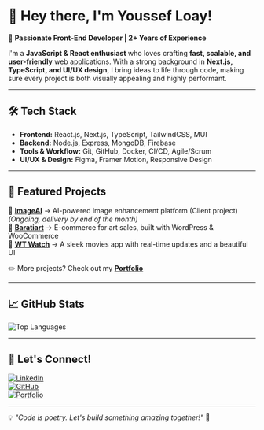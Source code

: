 # 👋 Hey there, I'm Youssef Loay!

🚀 **Passionate Front-End Developer | 2+ Years of Experience**

I'm a **JavaScript & React enthusiast** who loves crafting **fast, scalable, and user-friendly** web applications. With a strong background in **Next.js, TypeScript, and UI/UX design**, I bring ideas to life through code, making sure every project is both visually appealing and highly performant.

---

## 🛠️ Tech Stack

- **Frontend:** React.js, Next.js, TypeScript, TailwindCSS, MUI
- **Backend:** Node.js, Express, MongoDB, Firebase
- **Tools & Workflow:** Git, GitHub, Docker, CI/CD, Agile/Scrum
- **UI/UX & Design:** Figma, Framer Motion, Responsive Design

---

## 🌟 Featured Projects

🔹 **[ImageAI](https://github.com/youssefloay/ImageAI)** → AI-powered image enhancement platform (Client project) *(Ongoing, delivery by end of the month)*  
🔹 **[Baratiart](https://baratiart.com)** → E-commerce for art sales, built with WordPress & WooCommerce  
🔹 **[WT Watch](https://wtwatch.netlify.app/)** → A sleek movies app with real-time updates and a beautiful UI  

✏️ More projects? Check out my **[Portfolio](https://youssefloayportfolio.vercel.app)**

---

## 📈 GitHub Stats

![Top Languages](https://github-readme-stats.vercel.app/api/top-langs/?username=youssefloay&layout=compact&theme=tokyonight)  

---

## 📢 Let's Connect!

[![LinkedIn](https://img.shields.io/badge/LinkedIn-blue?style=for-the-badge&logo=linkedin)](https://linkedin.com/in/youssefloay)  
[![GitHub](https://img.shields.io/badge/GitHub-black?style=for-the-badge&logo=github)](https://github.com/youssefloay)  
[![Portfolio](https://img.shields.io/badge/Portfolio-green?style=for-the-badge&logo=web)](https://youssefloayportfolio.vercel.app)  

---

💡 *"Code is poetry. Let's build something amazing together!"* 🚀
